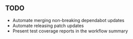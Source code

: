 ## TODO

- Automate merging non-breaking dependabot updates
- Automate releasing patch updates
- Present test coverage reports in the workflow summary